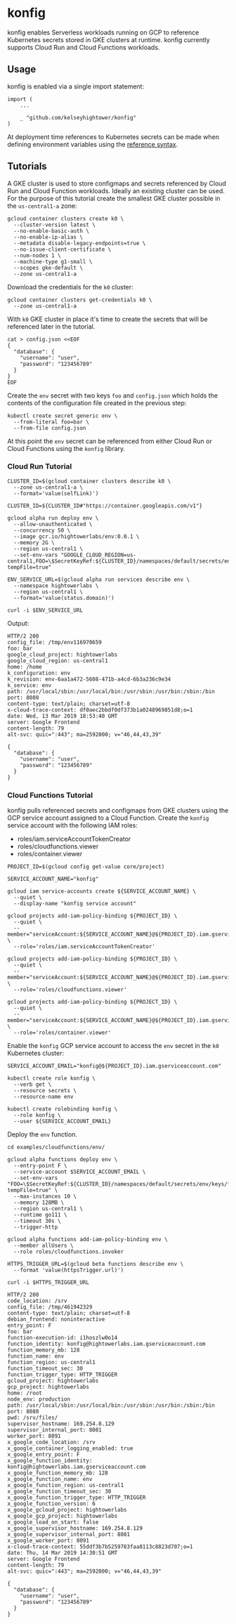 # konfig

konfig enables Serverless workloads running on GCP to reference Kubernetes secrets stored in GKE clusters at runtime. konfig currently supports Cloud Run and Cloud Functions workloads.

## Usage

konfig is enabled via a single import statement:

```
import (
    ...

    _ "github.com/kelseyhightower/konfig"
)
```

At deployment time references to Kubernetes secrets can be made when defining environment variables using the [reference syntax](docs/reference-syntax.md).

## Tutorials

A GKE cluster is used to store configmaps and secrets referenced by Cloud Run and Cloud Function workloads. Ideally an existing cluster can be used. For the purpose of this tutorial create the smallest GKE cluster possible in the `us-central1-a` zone:

```
gcloud container clusters create k0 \
  --cluster-version latest \
  --no-enable-basic-auth \
  --no-enable-ip-alias \
  --metadata disable-legacy-endpoints=true \
  --no-issue-client-certificate \
  --num-nodes 1 \
  --machine-type g1-small \
  --scopes gke-default \
  --zone us-central1-a
```

Download the credentials for the `k0` cluster:

```
gcloud container clusters get-credentials k0 \
  --zone us-central1-a
```

With `k0` GKE cluster in place it's time to create the secrets that will be referenced later in the tutorial.  

```
cat > config.json <<EOF
{
  "database": {
    "username": "user",
    "password": "123456789"
  }
}
EOF
```

Create the `env` secret with two keys `foo` and `config.json` which holds the contents of the configuration file created in the previous step:

```
kubectl create secret generic env \
  --from-literal foo=bar \
  --from-file config.json
```

At this point the `env` secret can be referenced from either Cloud Run or Cloud Functions using the `konfig` library.

### Cloud Run Tutorial

```
CLUSTER_ID=$(gcloud container clusters describe k0 \
  --zone us-central1-a \
  --format='value(selfLink)')
```

```
CLUSTER_ID=${CLUSTER_ID#"https://container.googleapis.com/v1"}
```

```
gcloud alpha run deploy env \
  --allow-unauthenticated \
  --concurrency 50 \
  --image gcr.io/hightowerlabs/env:0.0.1 \
  --memory 2G \
  --region us-central1 \
  --set-env-vars "GOOGLE_CLOUD_REGION=us-central1,FOO=\$SecretKeyRef:${CLUSTER_ID}/namespaces/default/secrets/env/keys/foo,CONFIG_FILE=\$SecretKeyRef:${CLUSTER_ID}/namespaces/default/secrets/env/keys/config.json?tempFile=true"
```

```
ENV_SERVICE_URL=$(gcloud alpha run services describe env \
  --namespace hightowerlabs \
  --region us-central1 \
  --format='value(status.domain)')
```

```
curl -i $ENV_SERVICE_URL
```

Output:
```
HTTP/2 200
config_file: /tmp/env116970659
foo: bar
google_cloud_project: hightowerlabs
google_cloud_region: us-central1
home: /home
k_configuration: env
k_revision: env-6aa1a472-5608-471b-a4cd-6b3a236c9e34
k_service: env
path: /usr/local/sbin:/usr/local/bin:/usr/sbin:/usr/bin:/sbin:/bin
port: 8080
content-type: text/plain; charset=utf-8
x-cloud-trace-context: df0aec2bbdf0df373b1a0248969851d8;o=1
date: Wed, 13 Mar 2019 18:53:40 GMT
server: Google Frontend
content-length: 79
alt-svc: quic=":443"; ma=2592000; v="46,44,43,39"

{
  "database": {
    "username": "user",
    "password": "123456789"
  }
}
```

### Cloud Functions Tutorial

konfig pulls referenced secrets and configmaps from GKE clusters using the GCP service account assigned to a Cloud Function. Create the `konfig` service account with the following IAM roles:

* roles/iam.serviceAccountTokenCreator
* roles/cloudfunctions.viewer
* roles/container.viewer

```
PROJECT_ID=$(gcloud config get-value core/project)
```

```
SERVICE_ACCOUNT_NAME="konfig"
```

```
gcloud iam service-accounts create ${SERVICE_ACCOUNT_NAME} \
  --quiet \
  --display-name "konfig service account"
```

```
gcloud projects add-iam-policy-binding ${PROJECT_ID} \
  --quiet \
  --member="serviceAccount:${SERVICE_ACCOUNT_NAME}@${PROJECT_ID}.iam.gserviceaccount.com" \
  --role='roles/iam.serviceAccountTokenCreator'
```

```
gcloud projects add-iam-policy-binding ${PROJECT_ID} \
  --quiet \
  --member="serviceAccount:${SERVICE_ACCOUNT_NAME}@${PROJECT_ID}.iam.gserviceaccount.com" \
  --role='roles/cloudfunctions.viewer'
```

```
gcloud projects add-iam-policy-binding ${PROJECT_ID} \
  --quiet \
  --member="serviceAccount:${SERVICE_ACCOUNT_NAME}@${PROJECT_ID}.iam.gserviceaccount.com" \
  --role='roles/container.viewer'
```

Enable the `konfig` GCP service account to access the `env` secret in the `k0` Kubernetes cluster:

```
SERVICE_ACCOUNT_EMAIL="konfig@${PROJECT_ID}.iam.gserviceaccount.com"
```

```
kubectl create role konfig \
  --verb get \
  --resource secrets \
  --resource-name env
```

```
kubectl create rolebinding konfig \
  --role konfig \
  --user ${SERVICE_ACCOUNT_EMAIL}
```

Deploy the `env` function.

```
cd examples/cloudfunctions/env/
```

```
gcloud alpha functions deploy env \
  --entry-point F \
  --service-account $SERVICE_ACCOUNT_EMAIL \
  --set-env-vars "FOO=\$SecretKeyRef:${CLUSTER_ID}/namespaces/default/secrets/env/keys/foo,CONFIG_FILE=\$SecretKeyRef:${CLUSTER_ID}/namespaces/default/secrets/env/keys/config.json?tempFile=true" \
  --max-instances 10 \
  --memory 128MB \
  --region us-central1 \
  --runtime go111 \
  --timeout 30s \
  --trigger-http
```

```
gcloud alpha functions add-iam-policy-binding env \
  --member allUsers \
  --role roles/cloudfunctions.invoker
```

```
HTTPS_TRIGGER_URL=$(gcloud beta functions describe env \
  --format 'value(httpsTrigger.url)')
```

```
curl -i $HTTPS_TRIGGER_URL
```

```
HTTP/2 200
code_location: /srv
config_file: /tmp/461942329
content-type: text/plain; charset=utf-8
debian_frontend: noninteractive
entry_point: F
foo: bar
function-execution-id: i1hoszlw0o14
function_identity: konfig@hightowerlabs.iam.gserviceaccount.com
function_memory_mb: 128
function_name: env
function_region: us-central1
function_timeout_sec: 30
function_trigger_type: HTTP_TRIGGER
gcloud_project: hightowerlabs
gcp_project: hightowerlabs
home: /root
node_env: production
path: /usr/local/sbin:/usr/local/bin:/usr/sbin:/usr/bin:/sbin:/bin
port: 8080
pwd: /srv/files/
supervisor_hostname: 169.254.8.129
supervisor_internal_port: 8081
worker_port: 8091
x_google_code_location: /srv
x_google_container_logging_enabled: true
x_google_entry_point: F
x_google_function_identity: konfig@hightowerlabs.iam.gserviceaccount.com
x_google_function_memory_mb: 128
x_google_function_name: env
x_google_function_region: us-central1
x_google_function_timeout_sec: 30
x_google_function_trigger_type: HTTP_TRIGGER
x_google_function_version: 6
x_google_gcloud_project: hightowerlabs
x_google_gcp_project: hightowerlabs
x_google_load_on_start: false
x_google_supervisor_hostname: 169.254.8.129
x_google_supervisor_internal_port: 8081
x_google_worker_port: 8091
x-cloud-trace-context: 55ddf3b7b5259783faa8113c8823d707;o=1
date: Thu, 14 Mar 2019 14:30:51 GMT
server: Google Frontend
content-length: 79
alt-svc: quic=":443"; ma=2592000; v="46,44,43,39"

{
  "database": {
    "username": "user",
    "password": "123456789"
  }
}
```
